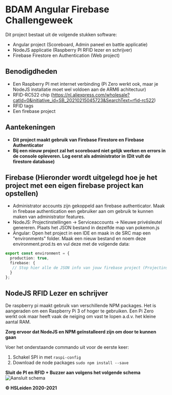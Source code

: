 # BDAM Angular Firebase Challengeweek
Dit project bestaat uit de volgende stukken software: 
- Angular project (Scoreboard, Admin paneel en battle applicatie)
- NodeJS applicatie (Raspberry PI RFID lezer en schrijver)
- Firebase Firestore en Authentication (Web project)

## Benodigdheden
- Een Raspberry PI met internet verbinding (Pi Zero werkt ook, maar je NodeJS installatie moet wel voldoen aan de ARM6 achitectuur)
- RFID-RC522 chip (https://nl.aliexpress.com/wholesale?catId=0&initiative_id=SB_20210215045723&SearchText=rfid-rc522)
- RFID tags
- Een firebase project

## Aantekeningen
- **Dit project maakt gebruik van Firebase Firestore en Firebase Authenticator**
- **Bij een nieuw project zal het scoreboard niet gelijk werken en errors in de console opleveren. Log eerst als administrator in (Dit vult de firestore database)**

## Firebase (Hieronder wordt uitgelegd hoe je het project met een eigen firebase project kan opstellen)
- Administrator accounts zijn gekoppeld aan firebase authenticator. Maak in firebase authentication een gebruiker aan om gebruik te kunnen maken van administrator features.
- NodeJS: Projectinstellingen -> Serviceaccounts -> Nieuwe privésleutel genereren. Plaats het JSON bestand in dezelfde map van pokemon.js
- Angular: Open het project in een IDE en maak in de SRC map een "environments" folder. Maak een nieuw bestand en noem deze environment.prod.ts en vul deze met de volgende data: 
```typescript
export const environment = {
  production: true,
  firebase: {
   // Stop hier alle de JSON info van jouw firebase project (Projectinstellingen -> Algemeen -> Firebase SDK Snippet)
  }
};
```

## NodeJS RFID Lezer en schrijver
De raspberry pi maakt gebruik van verschillende NPM packages. Het is aangeraden om een Raspberry Pi 3 of hoger te gebruiken. Een Pi Zero werkt ook maar heeft vaak de neiging om vast te lopen a.d.v. het kleine aantal RAM.

**Zorg ervoor dat NodeJS en NPM geïnstalleerd zijn om door te kunnen gaan**

Voer het onderstaande commando uit voor de eerste keer: 
1. Schakel SPI in met ```raspi-config```
2. Download de node packages ```sudo npm install --save```

**Sluit de PI en RFID + Buzzer aan volgens het volgende schema**
![Aansluit schema](https://file.coffee/u/yXljnP-v3v.png)

**© HSLeiden 2020-2021**
